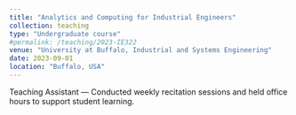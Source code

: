 ```yaml
---
title: "Analytics and Computing for Industrial Engineers"
collection: teaching
type: "Undergraduate course"
#permalink: /teaching/2023-IE322
venue: "University at Buffalo, Industrial and Systems Engineering"
date: 2023-09-01
location: "Buffalo, USA"
---
```


Teaching Assistant — Conducted weekly recitation sessions and held office hours to support student learning.
